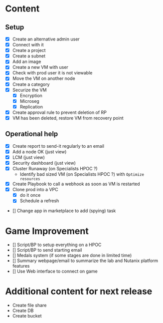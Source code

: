 # Content

## Setup 

- [x] Create an alternative admin user
- [x] Connect with it
- [x] Create a project
- [x] Create a subnet
- [x] Add an image
- [x] Create a new VM with user
- [x] Check with prod user it is not viewable
- [x] Move the VM on another node
- [x] Create a category
- [x] Securize the VM
	- [x] Encryption
	- [x] Microseg
	- [x] Replication
- [x] Create approval rule to prevent deletion of RP
- [x] VM has been deleted, restore VM from recovery point

## Operational help

- [x] Create report to send-it regularly to an email
- [x] Add a node OK (just view)
- [x] LCM (just view)
- [x] Security dashboard (just view)
- [x] Cluster Runaway (on Specialists HPOC ?)
	- Identify bad sized VM (on Specialists HPOC ?) with `Optimize resources`
- [x] Create Playbook to call a webhook as soon as VM is restarted
- [x] Clone prod into a VPC
	- [x] do it once
	- [x] Schedule a refresh 
- [] Change app in marketplace to add (spying) task

# Game Improvement
 - [] Script/BP to setup everything on a HPOC
 - [] Script/BP to send starting email
 - [] Medals system (if some stages are done in limited time)
 - [] Summary webpage/email to summarize the lab and Nutanix platform features
 - [] Use Web interface to connect on game

# Additional content for next release
- Create file share
- Create DB
- Create bucket